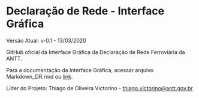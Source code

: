 # Declaração de Rede - Interface Gráfica

Versão Atual: v-0.1 - 13/03/2020

GitHub oficial da Interface Gráfica da Declaração de Rede Ferroviária da ANTT.

Para a documentação da Interface Gráfica, acessar arquivo Markdown_DR.rmd ou [link](https://declaracaoderedev01.imfast.io/Markdown_DR.html).

Líder do Projeto: Thiago de Oliveira Victorino - thiago.victorino@antt.gov.br
